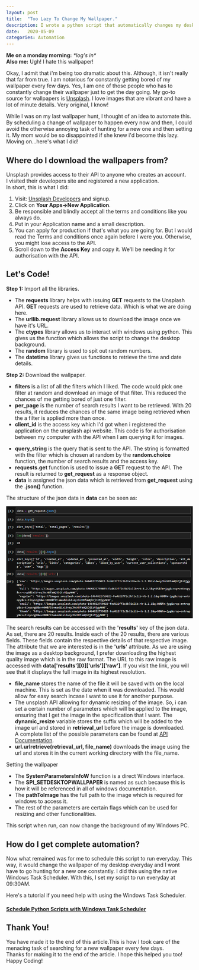 ```yaml
---
layout: post
title:  "Too Lazy To Change My Wallpaper."
description: I wrote a python script that automatically changes my desktop wallpaper everyday. 
date:   2020-05-09
categories: Automation
---
```

<p><b>Me on a monday morning:</b> <i>*log's in*</i>
<br/><b>Also me:</b> Ugh! I hate this wallpaper!</p>
<p> Okay, I admit that i'm being too dramatic about this. Although, it isn't really that far from true. I am notorious for constantly getting bored of my wallpaper every few days. Yes, I am one of those people who has to constantly change their wallpaper just to get the day going. My go-to source for wallpapers is <a href="https://unsplash.com/" target="_blank">Unsplash</a>. I love images that are vibrant and have a lot of minute details. Very original, I know!</p>
<p> While I was on my last wallpaper hunt, I thought of an idea to automate this. By scheduling a change of wallpaper to happen every now and then, I could avoid the otherwise annoying task of hunting for a new one and then setting it. My mom would be so disappointed if she knew i'd become this lazy.<br/> Moving on...here's what I did!</p>

<!-- Section One -->
<h2><b> Where do I download the wallpapers from? </b></h2>
<p> Unsplash provides access to their API to anyone who creates an account.
<br/>I visited their developers site and registered a new application.
<br/> In short, this is what I did:<br/>
<ol>
    <li>Visit:  <a href="https://unsplash.com/developers"> Unsplash Developers</a> and signup.</li>
    <li>Click on <b>Your Apps->New Application</b>.</li>
    <li>Be responsible and blindly accept all the terms and conditions like you always do. </li>
    <li>Put in your Application name and a small description.</li>
    <li>You can apply for production if that's what you are going for. But I would read the Terms and conditions once again before I were you. Otherwise, you might lose access to the API.</li>
    <li>Scroll down to the <b>Access Key</b> and copy it. We'll be needing it for authorisation with the API.</li>
</ol>
</p>

<!-- Section Two-->
<h2><b>Let's Code!</b></h2>
<p><b>Step 1:</b> Import all the libraries.</p>

<script src="https://gist.github.com/agk98/602f4f9bdb348601301cec8bd0a1ca9f.js"></script>

<ul>
    <li> The <b>requests</b> library helps with issuing <b>GET</b> requests to the Unsplash API. <b>GET</b> requests are used to retrieve data. Which is what we are doing here.</li>
    <li> The <b>urllib.request</b> library allows us to download the image once we have it's URL.</li>
    <li> The <b>ctypes</b> library allows us to interact with windows using python. This gives us the function which allows the script to change the desktop background.</li>
    <li> The <b>random</b> library is used to spit out random numbers. </li>
    <li> The <b>datetime</b> library gives us functions to retrieve the time and date details.</li>
</ul> 

<p><b>Step 2:</b> Download the wallpaper.</p>

<script src="https://gist.github.com/agk98/2721c8ad483b420a002092efb0efd5f5.js"></script>

<ul>
    <li> <b>filters</b> is a list of all the filters which I liked. The code would pick one filter at random and download an image of that filter. This reduced the chances of me getting bored of just one filter.</li>
    <li> <b>per_page</b> is the number of search results I want to be retrieved. With 20 results, it reduces the chances of the same image being retrieved when the a filter is applied more than once.</li>
    <li> <b>client_id</b> is the access key which I'd got when i registered the application on the unsplash api website. This code is for authorisation between my computer with the API when I am querying it for images. </li>
</ul>

<script src="https://gist.github.com/agk98/7a2cde11c2fb79799d8bb1fc90c77b3c.js"></script>

<ul>
    <li> <b>query_string</b> is the query that is sent to the API. The string is formatted with the filter which is chosen at random by the <b>random.choice</b> function, the number of search results and the access key.</li>
    <li> <b>requests.get</b> function is used to issue a <b>GET</b> request to the API. The result is returned to <b>get_request</b> as a response object.</li>
    <li> <b>data</b> is assigned the json data which is retrieved from <b>get_request</b> using the <b>.json()</b> function.</li>
</ul>

<p> The structure of the json data in <b>data</b> can be seen as:</p>
<div style="text-align:center">
    <img src="/images/blog_2_image_data.png">
</div>
<p> The search results can be accessed with the <b>'results'</b> key of the json data. As set, there are 20 results. Inside each of the 20 results, there are various fields. These fields contain the respective details of that respective image. The attribute that we are interested is in the <b>'urls'</b> attribute. 
As we are using the image as a desktop background, I prefer downloading the highest quality image which is in the raw format. The URL to this raw image is accessed with <b> data['results'][0]['urls']['raw']</b>. If you visit the link, you will see that it displays the full image in its highest resolution.

<script src="https://gist.github.com/agk98/3b01cc00064adee90b187ab8639de19f.js"></script>

<ul>
    <li> <b>file_name</b> stores the name of the file it will be saved with on the local machine. This is set as the date when it was downloaded. This would allow for easy search incase I want to use it for another purpose.</li>
    <li> The unsplash API allowing for dynamic resizing of the image. So, i can set a certain number of parameters which will be applied to the image, ensuring that I get the image in the specification that I want. The <b>dynamic_resize</b> variable stores the suffix which will be added to the image url and stored in <b>retrieval_url</b> before the image is downloaded.<br/>
    A complete list of the possible parameters can be found at <a href="https://unsplash.com/documentation">API Documentation</a>.</li>
    <li> <b>url.urlretrieve(retrieval_url, file_name)</b> downloads the image using the url and stores it in the current working directory with the file_name. </b></li>
</ul>

<p>Setting the wallpaper</p>
<script src="https://gist.github.com/agk98/d57b06059621c18fa926613e28a68648.js"></script>
<ul>
    <li> The <b>SystemParametersInfoW</b> function is a direct Windows interface.</li>
    <li> The <b>SPI_SETDESKTOPWALLPAPER</b> is named as such because this is how it will be referenced in all of windows documentation.</li>
    <li> The <b>pathToImage</b> has the full path to the image which is required for windows to access it.</li>
    <li> The rest of the parameters are certain flags which can be used for resizing and other functionalities.</li>
</ul>

<p> This script when run, can now change the background of my Windows PC.</p>

<!-- Section Three -->
<h2><b>How do I get complete automation?</b></h2>
<p> Now what remained was for me to schedule this script to run everyday. This way, it would change the wallpaper of my desktop everyday and I wont have to go hunting for a new one constantly. I did this using the native Windows Task Scheduler. With this, I set my script to run everyday at 09:30AM.</p>
<p> Here's a tutorial if you need help with using the Windows Task Scheduler. </p>
<h4><u><b><a href="https://www.youtube.com/watch?v=n2Cr_YRQk7o" target="_blank"> Schedule Python Scripts with Windows Task Scheduler</a></b></u></h4>

<h2><b> Thank You!</b></h2>
<p> You have made it to the end of this article.This is how I took care of the menacing task of searching for a new wallpaper every few days.<br/> 
Thanks for making it to the end of the article. I hope this helped you too!<br/>
Happy Coding!</p> 
